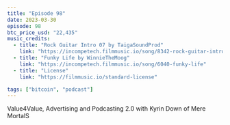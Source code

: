 ```yaml
---
title: "Episode 98"
date: 2023-03-30
episode: 98
btc_price_usd: "22,435"
music_credits:
  - title: "Rock Guitar Intro 07 by TaigaSoundProd"
    link: "https://incompetech.filmmusic.io/song/8342-rock-guitar-intro-07"
  - title: "Funky Life by WinnieTheMoog"
    link: "https://incompetech.filmmusic.io/song/6040-funky-life"
  - title: "License"
    link: "https://filmmusic.io/standard-license"

tags: ["bitcoin", "podcast"]
---
```


Value4Value, Advertising and Podcasting 2.0 with Kyrin Down of Mere MortalS